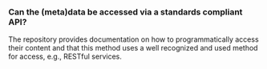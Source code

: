 ### Can the (meta)data be accessed via a standards compliant API?

The repository provides documentation on how to programmatically access their content and that this method uses a well recognized and used method for access, e.g., RESTful services.
